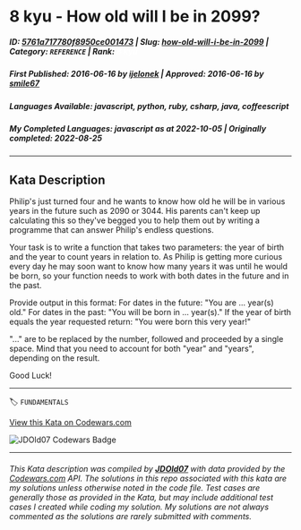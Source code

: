 # 8 kyu - How old will I be in 2099?

##### **ID**: [5761a717780f8950ce001473](https://www.codewars.com/kata/5761a717780f8950ce001473) | **Slug**: [how-old-will-i-be-in-2099](https://www.codewars.com/kata/5761a717780f8950ce001473) | **Category**: `REFERENCE` | **Rank**: <span style="color:white">8 kyu</span>

##### **First Published**: 2016-06-16 ***by*** [ijelonek](https://www.codewars.com/users/ijelonek) | **Approved**: 2016-06-16 ***by*** [smile67](https://www.codewars.com/users/smile67)

##### **Languages Available**: javascript, python, ruby, csharp, java, coffeescript

##### **My Completed Languages**: javascript ***as at*** 2022-10-05 | **Originally completed**: 2022-08-25

---

## Kata Description


Philip's just turned four and he wants to know how old he will be in various years in the future such as 2090 or 3044. His parents can't keep up calculating this so they've begged you to help them out by writing a programme that can answer Philip's endless questions.



Your task is to write a function that takes two parameters: the year of birth and the year to count years in relation to. As Philip is getting more curious every day he may soon want to know how many years it was until he would be born, so your function needs to work with both dates in the future and in the past.



Provide output in this format: For dates in the future: "You are ... year(s) old." For dates in the past: "You will be born in ... year(s)." If the year of birth equals the year requested return: "You were born this very year!"



"..." are to be replaced by the number, followed and proceeded by a single space. Mind that you need to account for both "year" and "years", depending on the result.



Good Luck!

---


🏷 `FUNDAMENTALS`


[View this Kata on Codewars.com](https://www.codewars.com/kata/5761a717780f8950ce001473)

![](https://www.codewars.com/users/jdold07/badges/large "JDOld07 Codewars Badge")

---

###### *This Kata description was compiled by [**JDOld07**](https://tpstech.dev) with data provided by the [Codewars.com](https://www.codewars.com) API.  The solutions in this repo associated with this kata are my solutions unless otherwise noted in the code file.  Test cases are generally those as provided in the Kata, but may include additional test cases I created while coding my solution.  My solutions are not always commented as the solutions are rarely submitted with comments.*
